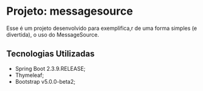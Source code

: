 # Projeto: messagesource

Esse é um projeto desenvolvido para exemplifica,r de uma forma simples (e divertida), o uso do MessageSource.

## Tecnologias Utilizadas

- Spring Boot 2.3.9.RELEASE;
- Thymeleaf;
- Bootstrap v5.0.0-beta2;

